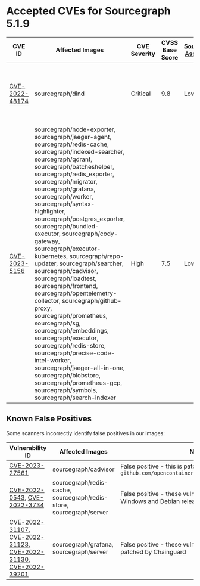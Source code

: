 # Accepted CVEs for Sourcegraph 5.1.9

| CVE ID                                                                  | Affected Images  | CVE Severity | CVSS Base Score | [Sourcegraph Assessment](../../../engineering/dev/policies/vulnerability-management-policy.md#severity-levels) | CVSS Environmental Score                                                                                                                                                                    | Details                                                                                                                        |
| ----------------------------------------------------------------------- | ---------------- | ------------ | --------------- | -------------------------------------------------------------------------------------------------------------- | ------------------------------------------------------------------------------------------------------------------------------------------------------------------------------------------- | ------------------------------------------------------------------------------------------------------------------------------ |
| [CVE-2022-48174](https://access.redhat.com/security/cve/CVE-2022-48174) | sourcegraph/dind | Critical     | 9.8             | Low                                                                                                            | [2.7](https://nvd.nist.gov/vuln-metrics/cvss/v3-calculator?vector=AV:A/AC:H/PR:H/UI:N/S:C/C:H/I:H/A:H/E:U/RL:X/RC:U/CR:L/IR:L/AR:L/MAV:A/MAC:H/MPR:H/MUI:N/MS:C/MC:L/MI:L/MA:L&version=3.1) | The ash shell in sourcegraph/dind is not exposed to attackers and only reacheable through direct access to the infrastructure. |
| [CVE-2023-5156](https://access.redhat.com/security/cve/CVE-2023-5156)   | sourcegraph/node-exporter, sourcegraph/jaeger-agent, sourcegraph/redis-cache, sourcegraph/indexed-searcher, sourcegraph/qdrant, sourcegraph/batcheshelper, sourcegraph/redis_exporter, sourcegraph/migrator, sourcegraph/grafana, sourcegraph/worker, sourcegraph/syntax-highlighter, sourcegraph/postgres_exporter, sourcegraph/bundled-executor, sourcegraph/cody-gateway, sourcegraph/executor-kubernetes, sourcegraph/repo-updater, sourcegraph/searcher, sourcegraph/cadvisor, sourcegraph/loadtest, sourcegraph/frontend, sourcegraph/opentelemetry-collector, sourcegraph/github-proxy, sourcegraph/prometheus, sourcegraph/sg, sourcegraph/embeddings, sourcegraph/executor, sourcegraph/redis-store, sourcegraph/precise-code-intel-worker, sourcegraph/jaeger-all-in-one, sourcegraph/blobstore, sourcegraph/prometheus-gcp, sourcegraph/symbols, sourcegraph/search-indexer  | High         | 7.5             | Low                                                                                                            | [3.0]((https://nvd.nist.gov/vuln-metrics/cvss/v3-calculator?vector=AV:N/AC:H/PR:N/UI:N/S:U/C:N/I:N/A:L/CR:H/IR:M/AR:L/MAV:X/MAC:X/MPR:X/MUI:X/MS:X/MC:X/MI:X/MA:X&version=3.1)) | There is currently no fix for this.   |

## Known False Positives

Some scanners incorrectly identify false positives in our images:

| Vulnerability ID                                                                                                                                                                                                                                                           | Affected Images                                                      | Note                                                                                     |
| -------------------------------------------------------------------------------------------------------------------------------------------------------------------------------------------------------------------------------------------------------------------------- | -------------------------------------------------------------------- | ---------------------------------------------------------------------------------------- |
| [CVE-2023-27561](https://www.cve.org/CVERecord?id=CVE-2023-27561)                                                                                                                                                                                                          | sourcegraph/cadvisor                                                 | False positive - this is patched in `github.com/opencontainers/runc/libcontainer@v1.1.5` |
| [CVE-2022-0543](https://www.cve.org/CVERecord?id=CVE-2022-0543), [CVE-2022-3734](https://www.cve.org/CVERecord?id=CVE-2022-3734)                                                                                                                                           | sourcegraph/redis-cache, sourcegraph/redis-store, sourcegraph/server | False positive - these vulnerabilities are specific to Windows and Debian releases       |
| [CVE-2022-31107](https://www.cve.org/CVERecord?id=CVE-2022-31107), [CVE-2022-31123](https://www.cve.org/CVERecord?id=CVE-2022-31123), [CVE-2022-31130](https://www.cve.org/CVERecord?id=CVE-2022-31130), [CVE-2022-39201](https://www.cve.org/CVERecord?id=CVE-2022-39201) | sourcegraph/grafana, sourcegraph/server                              | False positive - these vulnerabilities have been patched by Chainguard                   |
